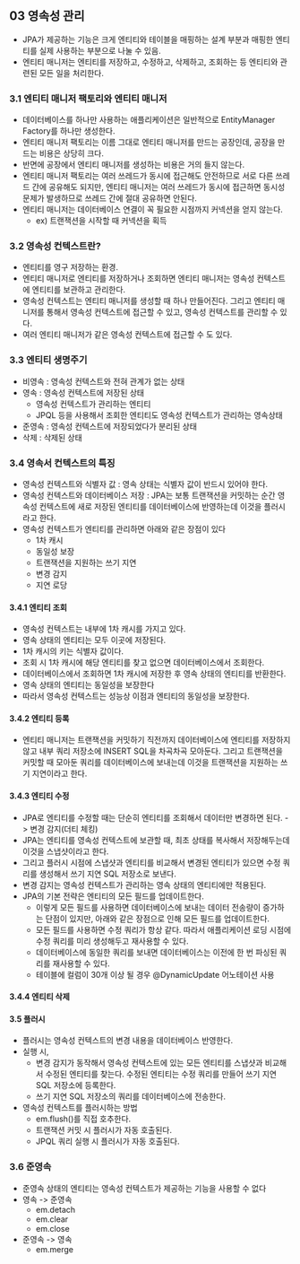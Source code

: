 ## 03 영속성 관리

- JPA가 제공하는 기능은 크게 엔티티와 테이블을 매핑하는 설계 부분과 매핑한 엔티티를 실제 사용하는 부분으로 나눌 수 있음.
- 엔티티 매니저는 엔티티를 저장하고, 수정하고, 삭제하고, 조회하는 등 엔티티와 관련된 모든 일을 처리한다.


### 3.1 엔티티 매니저 팩토리와 엔티티 매니저

- 데이터베이스를 하나만 사용하는 애플리케이션은 일반적으로 EntityManager Factory를 하나만 생성한다.
- 엔티티 매니저 팩토리는 이름 그대로 엔티티 매니저를 만드는 공장인데, 공장을 만드는 비용은 상당히 크다.
- 반면에 공장에서 엔티티 매니저를 생성하는 비용은 거의 들지 않는다.
- 엔티티 매니저 팩토리는 여러 쓰레드가 동시에 접근해도 안전하므로 서로 다른 쓰레드 간에 공유해도 되지만, 엔티티 매니저는 여러 쓰레드가 동시에 접근하면 동시성 문제가 발생하므로 쓰레드 간에 절대 공유하면 안된다.
- 엔티티 매니저는 데이터베이스 연결이 꼭 필요한 시점까지 커넥션을 얻지 않는다.
    - ex) 트랜잭션을 시작할 때 커넥션을 획득


### 3.2 영속성 컨텍스트란?

- 엔티티를 영구 저장하는 환경.
- 엔티티 매니저로 엔티티를 저장하거나 조회하면 엔티티 매니저는 영속성 컨텍스트에 엔티티를 보관하고 관리한다.
- 영속성 컨텍스트는 엔티티 매니저를 생성할 때 하나 만들어진다. 그리고 엔티티 매니저를 통해서 영속성 컨텍스트에 접근할 수 있고, 영속성 컨텍스트를 관리할 수 있다.
- 여러 엔티티 매니저가 같은 영속성 컨텍스트에 접근할 수 도 있다.

### 3.3 엔티티 생명주기

- 비영속 : 영속성 컨텍스트와 전혀 관계가 없는 상태
- 영속 : 영속성 컨텍스트에 저장된 상태
    - 영속성 컨텍스트가 관리하는 엔티티
    - JPQL 등을 사용해서 조회한 엔티티도 영속성 컨텍스트가 관리하는 영속상태
- 준영속 : 영속성 컨텍스트에 저장되었다가 분리된 상태
- 삭제 : 삭제된 상태

### 3.4 영속서 컨텍스트의 특징

- 영속성 컨텍스트와 식별자 값 : 영속 상태는 식별자 값이 반드시 있어야 한다.
- 영속성 컨텍스트와 데이터베이스 저장 : JPA는 보통 트랜잭션을 커밋하는 순간 영속성 컨텍스트에 새로 저장된 엔티티를 데이터베이스에 반영하는데 이것을 플러시라고 한다.
- 영속성 컨텍스트가 엔티티를 관리하면 아래와 같은 장점이 있다
    - 1차 캐시
    - 동일성 보장
    - 트랜잭션을 지원하는 쓰기 지연
    - 변경 감지
    - 지연 로당

#### 3.4.1 엔티티 조회

- 영속성 컨텍스트는 내부에 1차 캐시를 가지고 있다.
- 영속 상태의 엔티티는 모두 이곳에 저장된다.
- 1차 캐시의 키는 식별자 값이다.
- 조회 시 1차 캐시에 해당 엔티티를 찾고 없으면 데이터베이스에서 조회한다.
- 데이터베이스에서 조회하면 1차 캐시에 저장한 후 영속 상태의 엔티티를 반환한다.
- 영속 상태의 엔티티는 동일성을 보장한다
- 따라서 영속성 컨텍스트는 성능상 이점과 엔티티의 동일성을 보장한다.

#### 3.4.2 엔티티 등록

- 엔티티 매니저는 트랜잭션을 커밋하기 직전까지 데이터베이스에 엔티티를 저장하지 않고 내부 쿼리 저장소에 INSERT SQL을 차곡차곡 모아둔다. 그리고 트랜잭션을 커밋할 때 모아둔 쿼리를 데이터베이스에 보내는데 이것을 트랜잭션을 지원하는 쓰기 지연이라고 한다.

#### 3.4.3 엔티티 수정

- JPA로 엔티티를 수정할 때는 단순히 엔티티를 조회해서 데이터만 변경하면 된다. -> 변경 감지(더티 체킹)
- JPA는 엔티티를 영속성 컨텍스트에 보관할 때, 최초 상태를 복사해서 저장해두는데 이것을 스냅샷이라고 한다.
- 그리고 플러시 시점에 스냅샷과 엔티티를 비교해서 변경된 엔티티가 있으면 수정 쿼리를 생성해서 쓰기 지연 SQL 저장소로 보낸다.
- 변경 감지는 영속성 컨텍스트가 관리하는 영속 상태의 엔티티에만 적용된다.
- JPA의 기본 전략은 엔티티의 모든 필드를 업데이트한다.
    - 이렇게 모든 필드를 사용하면 데이터베이스에 보내는 데이터 전송량이 증가하는 단점이 있지만, 아래와 같은 장점으로 인해 모든 필드를 업데이트한다.
    - 모든 필드를 사용하면 수정 쿼리가 항상 같다. 따라서 애플리케이션 로딩 시점에 수정 쿼리를 미리 생성해두고 재사용할 수 있다.
    - 데이터베이스에 동일한 쿼리를 보내면 데이터베이스는 이전에 한 번 파싱된 쿼리를 재사용할 수 있다.
    - 테이블에 컬럼이 30개 이상 될 경우 @DynamicUpdate 어노테이션 사용

#### 3.4.4 엔티티 삭제

#### 3.5 플러시

- 플러시는 영속성 컨텍스트의 변경 내용을 데이터베이스 반영한다.
- 실행 시,
    - 변경 감지가 동작해서 영속성 컨텍스트에 있는 모든 엔티티를 스냅샷과 비교해서 수정된 엔티티를 찾는다. 수정된 엔티티는 수정 쿼리를 만들어 쓰기 지연 SQL 저장소에 등록한다.
    - 쓰기 지연 SQL 저장소의 쿼리를 데이터베이스에 전송한다.
- 영속성 컨텍스트를 플러시하는 방법
    - em.flush()를 직접 호추한다.
    - 트랜잭션 커밋 시 플러시가 자동 호출된다.
    - JPQL 쿼리 실행 시 플러시가 자동 호출된다.

### 3.6 준영속

- 준영속 상태의 엔티티는 영속성 컨텍스트가 제공하는 기능을 사용할 수 없다
- 영속 -> 준영속
    - em.detach
    - em.clear
    - em.close
- 준영속 -> 영속
    - em.merge
